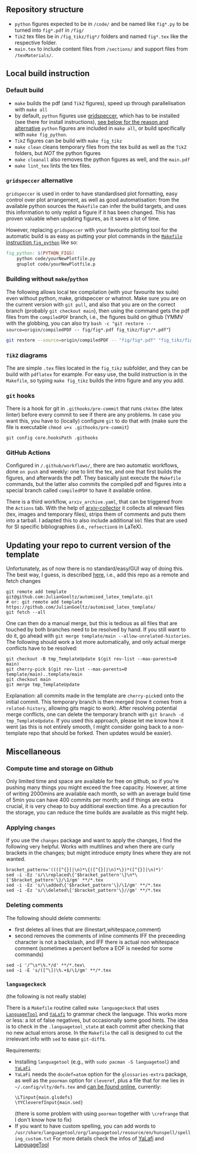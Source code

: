 ## Repository structure
* `python` figures expected to be in `/code/` and be named like `fig*.py` to be turned into `fig*.pdf` in `/fig/`
* `TikZ` tex files be in `/fig_tikz/fig*/` folders and named `fig*.tex` like the respective folder.
* `main.tex` to include content files from `/sections/` and support files from `/texMaterials/`.

## Local build instruction
### Default build
* `make` builds the pdf (and `TikZ` figures), speed up through parallelisation with `make all`
* by default, `python` figures use [gridspeccer](https://github.com/gridspeccer/gridspeccer/), which has to be installed (see there for install instructions), [see below for the reason and alternative](#gridspeccer-alternative)
  `python` figures are included in `make all`, or build specifically with `make fig_python`. 
* `TikZ` figures can be build with `make fig_tikz`
* `make clean` cleans temporary files from the tex build as well as the `TikZ` folders, but *NOT* the python figures
* `make cleanall` also removes the python figures as well, and the `main.pdf`
* `make lint_tex` lints the tex files.


### `gridspeccer` alternative
`gridspeccer` is used in order to have standardised plot formatting, easy control over plot arrangement, as well as good automatisation: from the available python sources the `Makefile` can infer the build targets, and uses this information to only replot a figure if it has been changed.
This has proven valuable when updating figures, as it saves a lot of time.

However, replacing `gridspeccer` with your favourite plotting tool for the automatic build is as easy as putting your plot commands in the [`Makefile` instruction `fig_python`](https://github.com/JulianGoeltz/automised_latex_template/blob/322a0f06f813a388d9d33dd551e893e00cd2df9b/Makefile#L58) like so:
```Makefile
fig_python: $(PYTHON_FIGS)
	python code/yourNewPlotfile.py
	gnuplot code/yourNewPlotfile.p
```


### Building without `make`/`python`
The following allows local tex compilation (with your favourite tex suite) even without python, make, gridspeccer or whatnot.
Make sure you are on the current version with `git pull`, and also that you are on the correct branch (probably `git checkout main`), then using the command gets the pdf files from the `compiledPDF` branch, i.e., the figures build on github (YMMV with the globbing, you can also try `bash -c "git restore --source=origin/compiledPDF -- fig/fig*.pdf fig_tikz/fig*/*.pdf"`)
```zsh
git restore --source=origin/compiledPDF -- "fig/fig*.pdf" "fig_tikz/fig*/*.pdf"
```
### `TikZ` diagrams
The are simple `.tex` files located in the `fig_tikz` subfolder, and they can be build with `pdflatex` for example.
For easy use, the build instruction is in the `Makefile`, so typing `make fig_tikz` builds the intro figure and any you add.
### `git` hooks
There is a hook for git in `.githooks/pre-commit` that runs `chktex` (the latex linter) before every commit to see if there are any problems. In case you want this, you have to (locally) configure `git` to do that with (make sure the file is executable `chmod u+x .githooks/pre-commit`)
```
git config core.hooksPath .githooks
```

### GitHub Actions
Configured in `/.github/workflows/`, there are two automatic workflows, done `on push` and weekly: one to lint the tex, and one that first builds the figures, and afterwards the pdf.
They basically just execute the `Makefile` commands, but the latter also commits the compiled pdf and figures into a special branch called `compiledPDF` to have it available online.

There is a third workflow, `arxiv_archive.yaml`, that can be triggered from the `Actions` tab. With the help of [arxiv-collector](https://github.com/djsutherland/arxiv-collector) it collects all relevant files (tex, images and temporary files), strips them of comments and puts them into a tarball. I adapted this to also include additional `bbl` files that are used for SI specific bibliographies (i.e., `refsection`s in LaTeX).


## Updating your repo to current version of the template
Unfortunately, as of now there is no standard/easy/GUI way of doing this.
The best way, I guess, is described [here](https://stackoverflow.com/a/56577320), i.e., add this repo as a remote and fetch changes
```
git remote add template git@github.com:JulianGoeltz/automised_latex_template.git
# or: git remote add template https://github.com/JulianGoeltz/automised_latex_template/
git fetch --all
```
One can then do a manual merge, but this is tedious as all files that are touched by both branches need to be resolved by hand. If you still want to do it, go ahead with `git merge template/main --allow-unrelated-histories`.
The following should work a lot more automatically, and only actual merge conflicts have to be resolved:
```
git checkout -B tmp_TemplateUpdate $(git rev-list --max-parents=0 main)
git cherry-pick $(git rev-list --max-parents=0 template/main)..template/main
git checkout main
git merge tmp_TemplateUpdate
```
Explanation: all commits made in the template are `cherry-pick`ed onto the initial commit.
This temporary branch is then merged (now it comes from a `related-history`, allowing gits magic to work).
After resolving potential merge conflicts, one can delete the temporary branch with `git branch -d tmp_TemplateUpdate`.
If you used this approach, please let me know how it went (as this is not entirely smooth, I might consider going back to a non-template repo that should be forked. Then updates would be easier).



## Miscellaneous
### Compute time and storage on Github
Only limited time and space are available for free on github, so if you're pushing many things you might exceed the free capacity.
However, at time of writing 2000mins are available each month, so with an average build time of 5min you can have 400 commits per month; and if things are extra crucial, it is very cheap to buy additional exection time.
As a precaution for the storage, you can reduce the time builds are available as this might help.

### Applying `changes`
If you use the `changes` package and want to apply the changes, I find the following very helpful.
Works with multilines and when there are curly brackets in the changes; but might introduce empty lines where they are not wanted.
```
bracket_pattern='((([^{}]|\n)*\{([^{}]|\n)*\})*([^{}]|\n)*)'
sed -i -Ez 's/\\replaced\{'$bracket_pattern'\}\n*\{'$bracket_pattern'\}/\1/gm' **/*.tex
sed -i -Ez 's/\\added\{'$bracket_pattern'\}/\1/gm' **/*.tex
sed -i -Ez 's/\\deleted\{'$bracket_pattern'\}//gm' **/*.tex
```
### Deleting comments
The following should delete comments:
* first deletes all lines that are (linestart,whitespace,comment)
* second removes the comments of inline comments IFF the preceeding character is not a backslash, and IFF there is actual non whitespace comment (sometimes a percent before a EOF is needed for some commands)
```
sed -i '/^\s*\%.*/d' **/*.tex\
sed -i -E 's/([^\])\%.+$/\1/gm' **/*.tex
```

### `languageckeck`
(the following is not really stable)

There is a `Makefile` routine called `make languageckeck` that uses [`LanguageTool`](https://github.com/languagetool-org/languagetool) and [`YaLafi`](https://github.com/matze-dd/YaLafi) to grammar check the language.
This works more or less: a lot of false negatives, but occasionally some good hints.
The idea is to check in the `.languagetool_state` at each commit after checking that no new actual errors arose.
In the `Makefile` the call is designed to cut the irrelevant info with `sed` to ease `git-diff`s.

Requirements:
* Installing `languagetool` (e.g., with `sudo pacman -S languagetool`) and [`YaLaFi`](https://github.com/matze-dd/YaLafi#installation)
* `YaLaFi` needs the `docdef=atom` option for the `glossaries-extra` package, as well as the `poorman` option for `cleveref`, plus a file that for me lies in `~/.config/vlty/defs.tex` and [can be found online](https://github.com/JulianGoeltz/myConfigFiles/blob/master/other_configs/vlty_defs.tex), currently:
  ```
  \LTinput{main.glsdefs}
  \YYCleverefInput{main.sed}
  ```
  (there is some problem with using `poorman` together with `\crefrange` that I don't know how to fix) 
* If you want to have custom spelling, you can add words to `/usr/share/languagetool/org/languagetool/resource/en/hunspell/spelling_custom.txt`
For more details check the infos of [YaLafi](https://github.com/matze-dd/YaLafi) and [LanguageTool](https://github.com/languagetool-org/languagetool)
